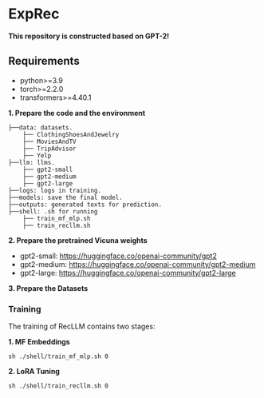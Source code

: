 # ExpRec

**This repository is constructed based on GPT-2!**

## Requirements

- python>=3.9
- torch>=2.2.0
- transformers>=4.40.1

**1. Prepare the code and the environment**

```
├──data: datasets.
    ├── ClothingShoesAndJewelry
    ├── MoviesAndTV
    ├── TripAdvisor
    ├── Yelp
├──llm: llms.
    ├── gpt2-small
    ├── gpt2-medium
    ├── gpt2-large
├──logs: logs in training.
├──models: save the final model.
├──outputs: generated texts for prediction.
├──shell: .sh for running
    ├── train_mf_mlp.sh
    ├── train_recllm.sh

```

**2. Prepare the pretrained Vicuna weights**

- gpt2-small: https://huggingface.co/openai-community/gpt2
- gpt2-medium: https://huggingface.co/openai-community/gpt2-medium
- gpt2-large: https://huggingface.co/openai-community/gpt2-large

**3. Prepare the Datasets**

### Training
The training of RecLLM contains two stages:

**1. MF Embeddings**
```
sh ./shell/train_mf_mlp.sh 0
```

**2. LoRA Tuning**
```
sh ./shell/train_recllm.sh 0
```
